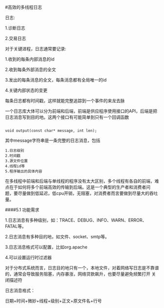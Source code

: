 #高效的多线程日志

日志:

1.诊断日志

2.交易日志

对于关键进程，日志通常要记录:

1.收到的每条内部消息的id

2.收到每条外部消息的全文

3.发出的每条消息的全文，每条消息都有全局唯一的id

4.关键内部状态的变更

每条日志都有时间戳，这样就能完整追踪到一个事件的来龙去脉

一个日志库大体可以分为前端和后端，前端是供应程序使用接口的API，后端是把日志消息写到目的地。这两个接口有可能简单到只有一个回调函数

```

void output(const char* message, int len);

```

其中message字符串是一条完整的日志消息，包括
```
1.日志级别
2.时间戳
3.源文件位置
4.线程id等
5.程序输出的具体内容
```

在多线程中前端和后端与单线程的程序没有太大区别，多个线程有各自的前端，难点在于如何将多个前端高效的传输到后端。这是一个典型的生产者和消费者问
题，要尽量做到低延迟，低cpu开销，无阻塞，对消费者而言要做到尽量大的吞吐量。

####5.1 功能需求

1.日志消息有多种级别，如：TRACE、DEBUG、INFO、WARN、ERROR、FATAL等。

2.日志消息有多种目的地，如文件、socket、smtp等。

3.日志消息格式可以配置，比如org.apache

4.可以设置运行时过滤器

对于分布式系统而言，日志目的地只有一个，本地文件，对着网络写日志是不靠谱的，通常会导致服务阻塞，内存暴涨，网络贷款飙升，也要尽量避免频繁打开
关闭描述符

日志消息格式：

日期+时间+微妙+线程+级别+正文+原文件名+行号